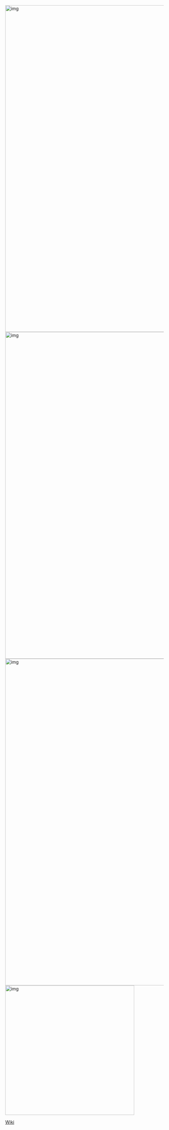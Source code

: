 <img width="1034" alt="img" src="https://dl.dropboxusercontent.com/u/2559476/Screen Shot 2016-04-14 at 15.57.55.png">

<img width="1034" alt="img" src="https://dl.dropboxusercontent.com/u/2559476/Screen Shot 2016-04-15 at 06.41.37.png">

<img width="1034" alt="img" src="https://dl.dropboxusercontent.com/u/2559476/Screen Shot 2016-04-16 at 13.08.01.png">

<img width="410" alt="img" src="https://dl.dropboxusercontent.com/u/2559476/colorpanel_el_cap.mov.gif">

[Wiki](https://google.com/)  